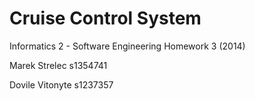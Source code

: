 Cruise Control System
=====================

Informatics 2 - Software Engineering Homework 3 (2014)


Marek Strelec s1354741

Dovile Vitonyte s1237357
